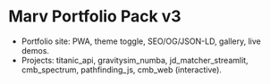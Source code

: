 # Marv Portfolio Pack v3

- Portfolio site: PWA, theme toggle, SEO/OG/JSON-LD, gallery, live demos.
- Projects: titanic_api, gravitysim_numba, jd_matcher_streamlit, cmb_spectrum, pathfinding_js, cmb_web (interactive).

